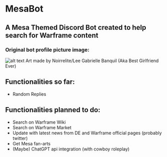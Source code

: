 # MesaBot
## A Mesa Themed Discord Bot created to help search for Warframe content

### Original bot profile picture image:
![alt text](https://cdn.discordapp.com/attachments/745276412797124730/1130037190567657522/image.png)
Art made by Noirrelite/Lee Gabrielle Banquil (Aka Best Girlfriend Ever)

## Functionalities so far:
- Random Replies

## Functionalities planned to do:
- Search on Warframe Wiki
- Search on Warframe Market
- Update with latest news from DE and Warframe official pages (probably twitter) 
- Get Mesa fan-arts
- (Maybe) ChatGPT api integration (with cowboy roleplay)